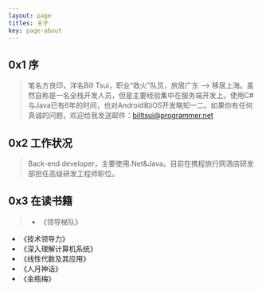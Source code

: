 ```yaml
---
layout: page
titles: 关于
key: page-about
---
```



## 0x1 序
>笔名方良印，洋名Bill Tsui，职业“救火”队员，旅居广东 --> 移居上海。虽然自称是一名全栈开发人员，但是主要经验集中在服务端开发上。使用C#与Java已有6年的时间，也对Android和iOS开发略知一二。如果你有任何真诚的问题，欢迎给我发送邮件：<a href="mailto:billtsui@programmer.net">billtsui@programmer.net</a>

## 0x2 工作状况    
>Back-end developer，主要使用.Net&Java。目前在携程旅行网酒店研发部担任高级研发工程师职位。    


## 0x3 在读书籍    
>*	《领导梯队》    
 *	《技术领导力》
 * 《深入理解计算机系统》
 * 《线性代数及其应用》
 * 《人月神话》
 * 《金瓶梅》

